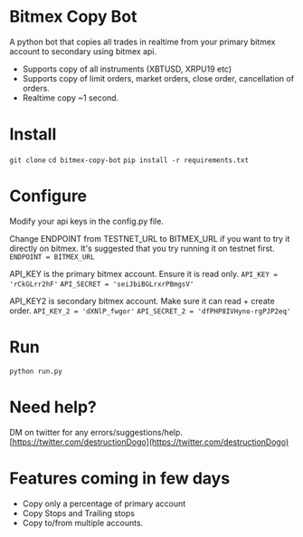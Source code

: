 # Bitmex Copy Bot

A python bot that copies all trades in realtime from your primary bitmex account to secondary using bitmex api.
- Supports copy of all instruments (XBTUSD, XRPU19 etc)
- Supports copy of limit orders, market orders, close order, cancellation of orders.
- Realtime copy ~1 second.

# Install
`git clone`
`cd bitmex-copy-bot`
`pip install -r requirements.txt`

# Configure
Modify your api keys in the config.py file.

Change ENDPOINT from TESTNET_URL to BITMEX_URL if you want to try it directly on bitmex. It's suggested that you try running it on testnet first.
`ENDPOINT = BITMEX_URL`

API_KEY is the primary bitmex account. Ensure it is read only.
`API_KEY = 'rCkGLrr2hF'`
`API_SECRET = 'seiJbiBGLrxrPBmgsV'`

API_KEY2 is secondary bitmex account. Make sure it can read + create order.
`API_KEY_2 = 'dXNlP_fwgor'`
`API_SECRET_2 = 'dfPHP8IVHyno-rgPJP2eq'`


# Run
`python run.py`

# Need help?

DM on twitter for any errors/suggestions/help.
[https://twitter.com/destructionDogo](https://twitter.com/destructionDogo)

# Features coming in few days
- Copy only a percentage of primary account
- Copy Stops and Trailing stops
- Copy to/from multiple accounts.
